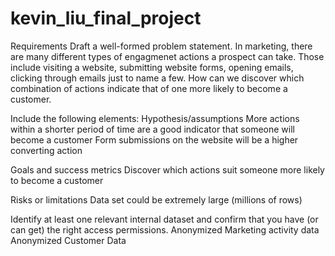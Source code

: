 # kevin_liu_final_project

Requirements
Draft a well-formed problem statement.
In marketing, there are many different types of engagmenet actions a prospect can take. Those include visiting a website, submitting website forms, opening emails, clicking through emails just to name a few. How can we discover which combination of actions indicate that of one more likely to become a customer.

Include the following elements:
Hypothesis/assumptions
More actions within a shorter period of time are a good indicator that someone will become a customer
Form submissions on the website will be a higher converting action

Goals and success metrics
Discover which actions suit someone more likely to become a customer

Risks or limitations
Data set could be extremely large (millions of rows)

Identify at least one relevant internal dataset and confirm that you have (or can get) the right access permissions.
Anonymized Marketing activity data
Anonymized Customer Data
